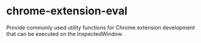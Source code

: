 # chrome-extension-eval
Provide commonly used utility functions for Chrome extension development that can be executed on the InspectedWindow.
